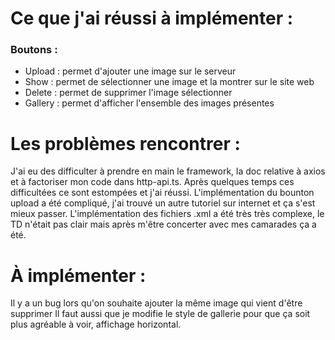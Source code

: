 # Ce que j'ai réussi à implémenter :

### Boutons :
-  Upload : permet d'ajouter une image sur le serveur
-  Show : permet de sélectionner une image et la montrer sur le site web
-  Delete : permet de supprimer l'image sélectionner
-  Gallery : permet d'afficher l'ensemble des images présentes

# Les problèmes rencontrer :

J'ai eu des difficulter à prendre en main le framework, la doc relative à axios et à factoriser mon code dans http-api.ts.
Après quelques temps ces difficultées ce sont estompées et j'ai réussi.
L'implémentation du bounton upload a été compliqué, j'ai trouvé un autre tutoriel sur internet et ça s'est mieux passer.
L'implémentation des fichiers .xml a été très très complexe, le TD n'était pas clair mais après m'être concerter avec mes camarades ça a été.

# À implémenter :

Il y a un bug lors qu'on souhaite ajouter la même image qui vient d'être supprimer
Il faut aussi que je modifie le style de gallerie pour que ça soit plus agréable à voir, affichage horizontal.